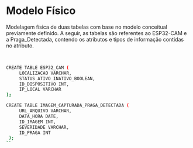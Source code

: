 # Modelo Físico

Modelagem física de duas tabelas com base no modelo conceitual previamente definido. A seguir, as tabelas são referentes ao ESP32-CAM e a Praga_Detectada, contendo os atributos e tipos de informação contidas no atributo.

<br>

```sh
CREATE TABLE ESP32_CAM (
     LOCALIZACAO VARCHAR,
     STATUS_ATIVO_INATIVO_BOOLEAN,
     ID_DISPOSITIVO INT,
     IP_LOCAL VARCHAR
);

CREATE TABLE IMAGEM_CAPTURADA_PRAGA_DETECTADA (
     URL_ARQUIVO VARCHAR,
     DATA_HORA DATE,
     ID_IMAGEM INT,
     SEVERIDADE VARCHAR,
     ID_PRAGA INT
 );
``
